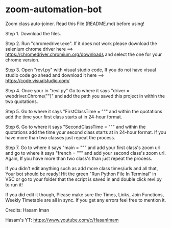 # zoom-automation-bot
Zoom class auto-joiner. Read this File (README.md) before using!


Step 1. Download the files.

Step 2. Run "chromedriver.exe". If it does not work please download the selenium chrome driver here ==> https://chromedriver.chromium.org/downloads and select the one for your chrome version.

Step 3. Open "revl.py" with visual studio code, If you do not have visual studio code go ahead and download it here ==> https://code.visualstudio.com/

Step 4. Once your in "revl.py" Go to where it says "driver = webdriver.Chrome("")" and add the path you saved this project in within the two quotations.

Step 5. Go to where it says "FirstClassTime = """ and within the quotations add the time your first class starts at in 24-hour format.

Step 6. Go to where it says "SecondClassTime = """ and within the quotations add the time your second class starts at in 24-hour format. If you have more than two classes just repeat the process.

Step 7. Go to where it says "main = """ and add your first class's zoom url and go to where it says "french = """ and add your second class's zoom url. Again, If you have more than two class's than just repeat the process.

If you didn't edit anything such as add more class times/urls and all that, Your bot should be ready! Hit the green "Run Python File In Terminal" in VSC or go to your folder that the script is saved in and double click revl.py to run it!

If you did edit it though, Please make sure the Times, Links, Join Functions, Weekly Timetable are all in sync.
If you get any errors feel free to mention it.


Credits: Hasam Iman

Hasam's YT: https://www.youtube.com/c/HasanImam
